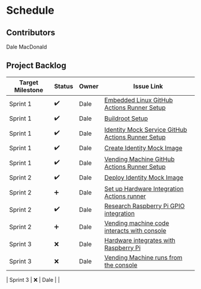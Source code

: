 # Schedule

## Contributors
Dale MacDonald

## Project Backlog
| Target Milestone | Status             | Owner            | Issue Link       |
| ---------------- | -------------      | ---------------- | ---------------- |
| Sprint 1     | ✔️  | Dale              | [Embedded Linux GitHub Actions Runner Setup](https://github.com/ldmacdonald/ECEA-5307_Projects/issues/1) |
| Sprint 1     | ✔️  | Dale              | [Buildroot Setup](https://github.com/ldmacdonald/ECEA-5307_Projects/issues/2) |
| Sprint 1     | ✔️  | Dale              | [Identity Mock Service GitHub Actions Runner Setup](https://github.com/ldmacdonald/ECEA-5307-Identity-Mock/issues/1) |
| Sprint 1     | ✔️  | Dale              | [Create Identity Mock Image](https://github.com/ldmacdonald/ECEA-5307-Identity-Mock/issues/2) |
| Sprint 1     | ✔️  | Dale              | [Vending Machine GitHub Actions Runner Setup](https://github.com/ldmacdonald/ECEA-5307-Vending_Machine/issues/1) |
| Sprint 2     | ✔️  | Dale              | [Deploy Identity Mock Image](https://github.com/ldmacdonald/ECEA-5307-Identity-Mock/issues/3) |
| Sprint 2     | ➕  | Dale              | [Set up Hardware Integration Actions runner](https://github.com/ldmacdonald/ECEA-5307-Hardware_Integration/issues/1) |
| Sprint 2     | ✔️  | Dale              | [Research Raspberry Pi GPIO integration](https://github.com/ldmacdonald/ECEA-5307-Hardware_Integration/issues/2) |
| Sprint 2     | ➕  | Dale              | [Vending machine code interacts with console](https://github.com/ldmacdonald/ECEA-5307-Vending_Machine/issues/2) |
| Sprint 3     | :x:  | Dale              | [Hardware integrates with Raspberry Pi](https://github.com/ldmacdonald/ECEA-5307-Hardware_Integration/issues/3) |
| Sprint 3     | :x:  | Dale              | [Vending Machine runs from the console](https://github.com/ldmacdonald/ECEA-5307_Projects/issues/3) |

| Sprint 3     | :x:  | Dale              |  |
